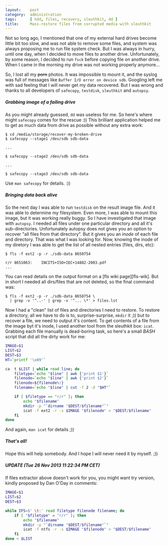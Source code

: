 ```yaml
---
layout:    post
category:  administration
tags:      [ hdd, files, recovery, sleuthkit, dd ]
title:     Mass-restore files from corrupted media with sleuthkit
---
```


Not so long ago, I mentioned that one of my external hard drives become little
bit too slow, and was not able to remove some files, and system was always
proposing me to run file system check. But I was always in hurry, until one day,
when I decided to move files to another drive. Unfortunately, by some reason, I
decided to run `fsck` before copying file on another drive. When I came in the
morning my drive was not working properly anymore...

So, I lost all my ~~porn~~ photos. It was impossible to mount it, and the syslog
was full of messages like `Buffer I/O error on device sdb`. Googling left me
with sad feeling that I will never get my data recovered. But I was wrong and
thanks to all developers of `safecopy`, `testdisk`, `sleuthkit` and `autopsy`.


##### Grabbing image of a failing drive

As you might already guessed, `dd` was useless for me. So here's where
might `safecopy` comes for the rescue :)) This brilliant application helped
me to get as much data from drive as possible without any extra work:

```
$ cd /media/storage/recover-my-broken-drive
$ safecopy --stage1 /dev/sdb sdb-data

...

$ safecopy --stage2 /dev/sdb sdb-data

...

$ safecopy --stage3 /dev/sdb sdb-data
```

Use `man safecopy` for details. :))


##### Bringing data back alive

So the next day I was able to run `testdisk` on the result image file. And it
was able to determine my filesystem. Even more, I was able to mount this image,
but it was working really buggy. So I have investigated that image with
`autopsy`. I needed all files under one particular directory and all it's
sub-directories. Unfortunately autopsy does not gives you an option to recover
"all files from that directory". But it gives you an *inode* of each file and
directory. That was what I was looking for. Now, knowing the inode of my
diretory I was able to get the list of all nested entries (files, dirs, etc):

```
$ fls -f ext2 -p -r ./sdb-data 8650754

r/r 8651063:	INCITS+ISO+IEC+14882-2003.pdf
...
```

You can read details on the output format on a [fls wiki page][fls-wik]. But in
short I needed all dirs/files that are not deleted, so the final command was:

```
$ fls -f ext2 -p -r ./sdb-data 8650754 \
  | grep -v '^..-' | grep -v '^... \*' > files.lst
```

Now I had a "clean" list of files and directories I need to restore. To restore
a directory, all we have to do is to, surprise-surprise, `mkdir` it ;)) but to
recover a file, we need to output it's content. To get contents of a file from
the image byt it's inode, I used another tool from the sleuthkit box: `icat`.
Grabbing each file manually is dead-boring task, so here's a small *BASH* script
that did all the dirty work for me:

``` bash
IMAGE=$1
LIST=$2
DEST=$3
HT=`printf '\x09'`

ca  t $LIST | while read line; do
    filetype=`echo "$line" | awk {'print $1'}`
    filenode=`echo "$line" | awk {'print $2'}`
    filenode=${filenode%:}
    filename=`echo "$line" | cut -f 2 -d "$HT"`

    if [ $filetype == "r/r" ]; then
        echo "$filename"
        mkdir -p "`dirname "$DEST/$filename"`"
        icat -f ext2 -r -s $IMAGE "$filenode" > "$DEST/$filename"
    fi
done
```

And again, `man icat` for details ;))


##### That's all!

Hope this will help somebody. And I hope I will never need it by myself. ;))


##### UPDATE (Tue 26 Nov 2013 11:22:34 PM CET)

If files extractor above doesn't work for you, you might want try version,
kindly proposed by Dan O'Day in comments:

``` bash
IMAGE=$1
LIST=$2
DEST=$3

while IFS=$' \t:' read filetype filenode filename; do
    if [ "$filetype" = "r/r" ]; then
        echo "$filename"
        mkdir -p "`dirname "$DEST/$filename"`"
        icat -f ntfs -r -s $IMAGE "$filenode" > "$DEST/$filename"
    fi
done < $LIST
```


[fls-wiki]: http://wiki.sleuthkit.org/index.php?title=Fls

